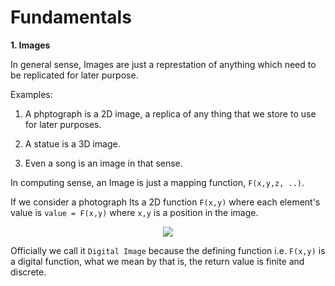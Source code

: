 # Fundamentals

**1. Images**

In general sense, Images are just a represtation of anything which need to be replicated for later purpose. 

Examples:
1. A phptograph is a 2D image, a replica of any thing that we store to use for later purposes.

2. A statue is a 3D image.

3. Even a song is an image in that sense.

In computing sense, an Image is just a mapping function, `F(x,y,z, ..)`. 

If we consider a photograph Its a 2D function `F(x,y)` where each element's value is `value = F(x,y)` where `x,y` is a position in the image.

<p align="center">
  <img src="https://miro.medium.com/max/536/1*MR_w9xcb4hqKkw37BPdsVA.jpeg" />
</p>

Officially we call it `Digital Image` because the defining function i.e. `F(x,y)` is a digital function, what we mean by that is, the return value is finite and discrete.


